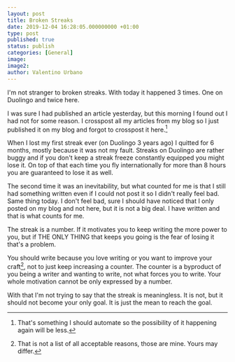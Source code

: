 ```yaml
---
layout: post
title: Broken Streaks
date: 2019-12-04 16:28:05.000000000 +01:00
type: post
published: true
status: publish
categories: [General]
image:
image2:
author: Valentino Urbano
---
```


I'm not stranger to broken streaks. With today it happened 3 times. One on Duolingo and twice here.

I was sure I had published an article yesterday, but this morning I found out I had not for some reason. I crosspost all my articles from my blog so I just published it on my blog and forgot to crosspost it here.[^1]

When I lost my first streak ever (on Duolingo 3 years ago) I quitted for 6 months, mostly because it was not my fault. Streaks on Duolingo are rather buggy and if you don't keep a streak freeze constantly equipped you might lose it. On top of that each time you fly internationally for more than 8 hours you are guaranteed to lose it as well.

The second time it was an inevitability, but what counted for me is that I still had something written even if I could not post it so I didn't really feel bad. Same thing today. I don't feel bad, sure I should have noticed that I only posted on my blog and not here, but it is not a big deal. I have written and that is what counts for me.

The streak is a number. If it motivates you to keep writing the more power to you, but if THE ONLY THING that keeps you going is the fear of losing it that's a problem.

You should write because you love writing or you want to improve your craft[^2], not to just keep increasing a counter. The counter is a byproduct of you being a writer and wanting to write, not what forces you to write. Your whole motivation cannot be only expressed by a number.

With that I'm not trying to say that the streak is meaningless. It is not, but it should not become your only goal. It is just the mean to reach the goal.

[^1]: That's something I should automate so the possibility of it happening again will be less.
[^2]: That is not a list of all acceptable reasons, those are mine. Yours may differ.